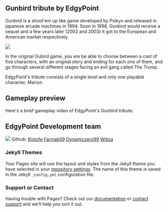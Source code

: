 ## Gunbird tribute by EdgyPoint

Gunbird is a shoot'em up like game developed by Psikyo and released in japanese arcade machines in 1994. Soon in 1998, Gunbird would receive a sequel and a few years later (2002 and 2003) it got to the European and American market respectively. 

![](http://i.imgur.com/bvAXY8G.jpg)

In the original Gubird game, you are be able to choose between a cast of five characters, with an original story and ending for each one of them, and go through several different stages facing an evil gang called The Trump. 

EdgyPoint's tribute consists of a single level and only one playable character, Marion. 

## Gameplay preview

Here's a brief gameplay video of EdgyPoint's Gunbird tribute. 



## EdgyPoint Development team
![](http://i.imgur.com/0B68slW.jpg)
Github: 
[Kistofe](https://github.com/kistofe)
[Farmak09](https://github.com/Farmak09)
[Dynamiczero99](https://github.com/dynamiczero99)
[Witiza](https://github.com/Witiza)

### Jekyll Themes

Your Pages site will use the layout and styles from the Jekyll theme you have selected in your [repository settings](https://github.com/EdgyPoint/Project-1/settings). The name of this theme is saved in the Jekyll `_config.yml` configuration file.

### Support or Contact

Having trouble with Pages? Check out our [documentation](https://help.github.com/categories/github-pages-basics/) or [contact support](https://github.com/contact) and we’ll help you sort it out.
